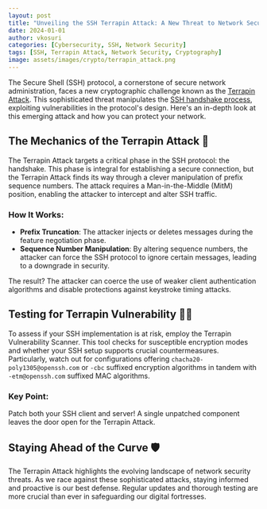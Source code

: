 ```yaml
---
layout: post
title: "Unveiling the SSH Terrapin Attack: A New Threat to Network Security"
date: 2024-01-01
author: vkosuri
categories: [Cybersecurity, SSH, Network Security]
tags: [SSH, Terrapin Attack, Network Security, Cryptography]
image: assets/images/crypto/terrapin_attack.png
---
```


The Secure Shell (SSH) protocol, a cornerstone of secure network administration, faces a new cryptographic challenge known as the [Terrapin Attack](https://terrapin-attack.com/). This sophisticated threat manipulates the [SSH handshake process](https://terrapin-attack.com/TerrapinAttack.pdf), exploiting vulnerabilities in the protocol's design. Here's an in-depth look at this emerging attack and how you can protect your network.

## The Mechanics of the Terrapin Attack 🔧

The Terrapin Attack targets a critical phase in the SSH protocol: the handshake. This phase is integral for establishing a secure connection, but the Terrapin Attack finds its way through a clever manipulation of prefix sequence numbers. The attack requires a Man-in-the-Middle (MitM) position, enabling the attacker to intercept and alter SSH traffic.

### How It Works:
- **Prefix Truncation**: The attacker injects or deletes messages during the feature negotiation phase.
- **Sequence Number Manipulation**: By altering sequence numbers, the attacker can force the SSH protocol to ignore certain messages, leading to a downgrade in security.

The result? The attacker can coerce the use of weaker client authentication algorithms and disable protections against keystroke timing attacks.

## Testing for Terrapin Vulnerability 🕵️‍♂️

To assess if your SSH implementation is at risk, employ the Terrapin Vulnerability Scanner. This tool checks for susceptible encryption modes and whether your SSH setup supports crucial countermeasures. Particularly, watch out for configurations offering `chacha20-poly1305@openssh.com` or `-cbc` suffixed encryption algorithms in tandem with `-etm@openssh.com` suffixed MAC algorithms.

### Key Point:
Patch both your SSH client and server! A single unpatched component leaves the door open for the Terrapin Attack.

## Staying Ahead of the Curve 🛡️

The Terrapin Attack highlights the evolving landscape of network security threats. As we race against these sophisticated attacks, staying informed and proactive is our best defense. Regular updates and thorough testing are more crucial than ever in safeguarding our digital fortresses.